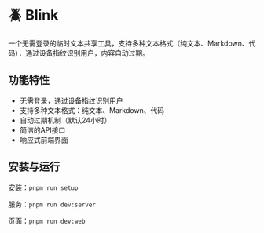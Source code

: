 #  🪲 Blink

一个无需登录的临时文本共享工具，支持多种文本格式（纯文本、Markdown、代码），通过设备指纹识别用户，内容自动过期。

## 功能特性

- 无需登录，通过设备指纹识别用户
- 支持多种文本格式：纯文本、Markdown、代码
- 自动过期机制（默认24小时）
- 简洁的API接口
- 响应式前端界面

## 安装与运行

安装：`pnpm run setup`

服务：`pnpm run dev:server`

页面：`pnpm run dev:web`
